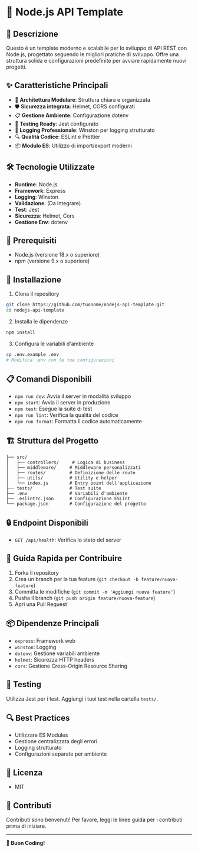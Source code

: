 # 🚀 Node.js API Template

## 📝 Descrizione

Questo è un template moderno e scalabile per lo sviluppo di API REST con Node.js, progettato seguendo le migliori pratiche di sviluppo. Offre una struttura solida e configurazioni predefinite per avviare rapidamente nuovi progetti.

## ✨ Caratteristiche Principali

- 🔧 **Architettura Modulare**: Struttura chiara e organizzata
- 🛡️ **Sicurezza integrata**: Helmet, CORS configurati
- 📋 **Gestione Ambiente**: Configurazione dotenv
- 🧪 **Testing Ready**: Jest configurato
- 📝 **Logging Professionale**: Winston per logging strutturato
- 🔍 **Qualità Codice**: ESLint e Prettier
- 📦 **Modulo ES**: Utilizzo di import/export moderni

## 🛠️ Tecnologie Utilizzate

- **Runtime**: Node.js
- **Framework**: Express
- **Logging**: Winston
- **Validazione**: (Da integrare)
- **Test**: Jest
- **Sicurezza**: Helmet, Cors
- **Gestione Env**: dotenv

## 🚦 Prerequisiti

- Node.js (versione 18.x o superiore)
- npm (versione 9.x o superiore)

## 🔧 Installazione

1. Clona il repository

```bash
git clone https://github.com/tuonome/nodejs-api-template.git
cd nodejs-api-template
```

2. Installa le dipendenze

```bash
npm install
```

3. Configura le variabili d'ambiente

```bash
cp .env.example .env
# Modifica .env con le tue configurazioni
```

## 📋 Comandi Disponibili

- `npm run dev`: Avvia il server in modalità sviluppo
- `npm start`: Avvia il server in produzione
- `npm test`: Esegue la suite di test
- `npm run lint`: Verifica la qualità del codice
- `npm run format`: Formatta il codice automaticamente

## 🏗️ Struttura del Progetto

```
├── src/
│   ├── controllers/     # Logica di business
│   ├── middleware/     # Middleware personalizzati
│   ├── routes/         # Definizione delle route
│   ├── utils/          # Utility e helper
│   └── index.js        # Entry point dell'applicazione
├── tests/              # Test suite
├── .env                # Variabili d'ambiente
├── .eslintrc.json      # Configurazione ESLint
└── package.json        # Configurazione del progetto
```

## 🔒 Endpoint Disponibili

- `GET /api/health`: Verifica lo stato del server

## 🚀 Guida Rapida per Contribuire

1. Forka il repository
2. Crea un branch per la tua feature (`git checkout -b feature/nuova-feature`)
3. Committa le modifiche (`git commit -m 'Aggiungi nuova feature'`)
4. Pusha il branch (`git push origin feature/nuova-feature`)
5. Apri una Pull Request

## 📦 Dipendenze Principali

- `express`: Framework web
- `winston`: Logging
- `dotenv`: Gestione variabili ambiente
- `helmet`: Sicurezza HTTP headers
- `cors`: Gestione Cross-Origin Resource Sharing

## 🧪 Testing

Utilizza Jest per i test. Aggiungi i tuoi test nella cartella `tests/`.

## 🔍 Best Practices

- Utilizzare ES Modules
- Gestione centralizzata degli errori
- Logging strutturato
- Configurazioni separate per ambiente

## 📄 Licenza

- MIT

## 🤝 Contributi

Contributi sono benvenuti! Per favore, leggi le linee guida per i contributi prima di iniziare.

---

**🌟 Buon Coding!**
